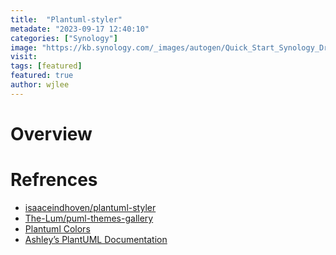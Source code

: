 ```yaml
---
title:  "Plantuml-styler"
metadate: "2023-09-17 12:40:10"
categories: ["Synology"]
image: "https://kb.synology.com/_images/autogen/Quick_Start_Synology_Drive_admin/1.png"
visit:
tags: [featured]
featured: true
author: wjlee
---
```


# Overview


# Refrences
* [isaaceindhoven/plantuml-styler](https://github.com/isaaceindhoven/plantuml-styler)
* [The-Lum/puml-themes-gallery](https://github.com/The-Lum/puml-themes-galler)
* [Plantuml Colors](https://plantuml.com/color)
* [Ashley’s PlantUML Documentation](https://plantuml-documentation.readthedocs.io/en/latest/index.html)